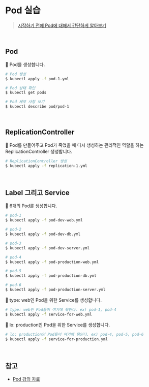 # Pod 실습

> [시작하기 전에 Pod에 대해서 간단하게 알아보기](https://github.com/bestdevhyo1225/dev-log/blob/master/Kubernetes/Pod.md)

<br>

## Pod

:pushpin: Pod를 생성합니다.

```sh
# Pod 생성
$ kubectl apply -f pod-1.yml

# Pod 상태 확인
$ kubectl get pods

# Pod 세부 사항 보기
$ kubectl describe pod/pod-1
```

<br>

## ReplicationController

:pushpin: Pod를 만들어주고 Pod가 죽었을 때 다시 생성하는 관리적인 역할을 하는 ReplicationController 생성합니다.

```sh
# ReplicationController 생성
$ kubectl apply -f replication-1.yml
```

<br>

## Label 그리고 Service

:pushpin: 6개의 Pod를 생성합니다.

```sh
# pod-1
$ kubectl apply -f pod-dev-web.yml

# pod-2
$ kubectl apply -f pod-dev-db.yml

# pod-3
$ kubectl apply -f pod-dev-server.yml

# pod-4
$ kubectl apply -f pod-production-web.yml

# pod-5
$ kubectl apply -f pod-production-db.yml

# pod-6
$ kubectl apply -f pod-production-server.yml
```

:pushpin: type: web인 Pod을 위한 Service를 생성합니다.

```sh
# type: web인 Pod들이 여기에 묶인다. ex) pod-1, pod-4
$ kubectl apply -f service-for-web.yml
```

:pushpin: lo: production인 Pod을 위한 Service를 생성합니다.

```sh
# lo: production인 Pod들이 여기에 묶인다. ex) pod-4, pod-5, pod-6
$ kubectl apply -f service-for-production.yml
```

<br>

## 참고

- [Pod 강의 자료](https://kubetm.github.io/practice/beginner/object-pod/)
